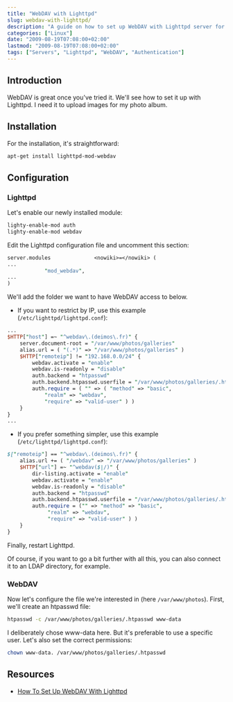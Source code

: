 ```yaml
---
title: "WebDAV with Lighttpd"
slug: webdav-with-lighttpd/
description: "A guide on how to set up WebDAV with Lighttpd server for uploading files to a web server."
categories: ["Linux"]
date: "2009-08-19T07:08:00+02:00"
lastmod: "2009-08-19T07:08:00+02:00"
tags: ["Servers", "Lighttpd", "WebDAV", "Authentication"]
---
```


## Introduction

WebDAV is great once you've tried it. We'll see how to set it up with Lighttpd. I need it to upload images for my photo album.

## Installation

For the installation, it's straightforward:

```bash
apt-get install lighttpd-mod-webdav
```

## Configuration

### Lighttpd

Let's enable our newly installed module:

```bash
lighty-enable-mod auth
lighty-enable-mod webdav
```

Edit the Lighttpd configuration file and uncomment this section:

```perl
server.modules              <nowiki>=</nowiki> (
...
            "mod_webdav",
...
)
```

We'll add the folder we want to have WebDAV access to below.

* If you want to restrict by IP, use this example (`/etc/lighttpd/lighttpd.conf`):

```perl
...
$HTTP["host"] =~ "^webdav\.(deimos\.fr)" {
    server.document-root = "/var/www/photos/galleries"
    alias.url = ( "(.*)" => "/var/www/photos/galleries" )
    $HTTP["remoteip"] != "192.168.0.0/24" {
        webdav.activate = "enable"
        webdav.is-readonly = "disable"
        auth.backend = "htpasswd"
        auth.backend.htpasswd.userfile = "/var/www/photos/galleries/.htpasswd"
        auth.require = ( "" => ( "method" => "basic",
            "realm" => "webdav",
            "require" => "valid-user" ) ) 
    }   
}
...
```

* If you prefer something simpler, use this example (`/etc/lighttpd/lighttpd.conf`):

```perl
$["remoteip"] == "^webdav\.(deimos\.fr)" {
    alias.url += ( "/webdav" => "/var/www/photos/galleries" )
    $HTTP["url"] =~ "^webdav($|/)" {
        dir-listing.activate = "enable"
        webdav.activate = "enable"
        webdav.is-readonly = "disable"
        auth.backend = "htpasswd"
        auth.backend.htpasswd.userfile = "/var/www/photos/galleries/.htpasswd"
        auth.require = ("" => "method" => "basic",
             "realm" => "webdav",
             "require" => "valid-user" ) )
    }
}
```

Finally, restart Lighttpd.

Of course, if you want to go a bit further with all this, you can also connect it to an LDAP directory, for example.

### WebDAV

Now let's configure the file we're interested in (here `/var/www/photos`). First, we'll create an htpasswd file:

```bash
htpasswd -c /var/www/photos/galleries/.htpasswd www-data
```

I deliberately chose www-data here. But it's preferable to use a specific user. Let's also set the correct permissions:

```bash
chown www-data. /var/www/photos/galleries/.htpasswd
```

## Resources
- [How To Set Up WebDAV With Lighttpd](../../../static/pdf/how_to_set_up_webdav_with_lighttpd.pdf)
